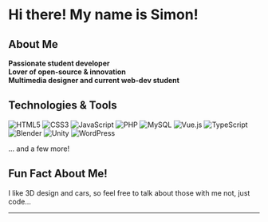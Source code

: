 # Hi there! My name is Simon! 

## About Me
**Passionate student developer**  
**Lover of open-source & innovation**  
**Multimedia designer and current web-dev student**  

## Technologies & Tools

![HTML5](https://img.shields.io/badge/HTML5-%23E34F26.svg?style=for-the-badge&logo=html5&logoColor=white)
![CSS3](https://img.shields.io/badge/CSS3-%231572B6.svg?style=for-the-badge&logo=css3&logoColor=white)
![JavaScript](https://img.shields.io/badge/JavaScript-%23F7DF1E.svg?style=for-the-badge&logo=javascript&logoColor=black)
![PHP](https://img.shields.io/badge/PHP-%23777BB4.svg?style=for-the-badge&logo=php&logoColor=white)
![MySQL](https://img.shields.io/badge/MySQL-%234479A1.svg?style=for-the-badge&logo=mysql&logoColor=white)
![Vue.js](https://img.shields.io/badge/Vue.js-%234FC08D.svg?style=for-the-badge&logo=vue.js&logoColor=white)
![TypeScript](https://img.shields.io/badge/TypeScript-%233178C6.svg?style=for-the-badge&logo=typescript&logoColor=white)
![Blender](https://img.shields.io/badge/Blender-%23F5792A.svg?style=for-the-badge&logo=blender&logoColor=white)
![Unity](https://img.shields.io/badge/Unity-%23000000.svg?style=for-the-badge&logo=unity&logoColor=white)
![WordPress](https://img.shields.io/badge/WordPress-%23117AC9.svg?style=for-the-badge&logo=wordpress&logoColor=white)

... and a few more!



## Fun Fact About Me!
I like 3D design and cars, so feel free to talk about those with me not, just code...

---

<p align="center" style="font-size: 1.2em; font-weight: bold; color: #FF5733; animation: fadeIn 2s ease-in-out;">Thanks for stopping by!</p>

<style>
@keyframes fadeIn {
  from { opacity: 0; }
  to { opacity: 1; }
}
</style> 
